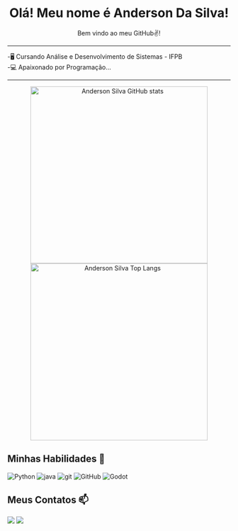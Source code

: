 <div align="center">
<h1> Olá! Meu nome é Anderson Da Silva! </h1>
 Bem vindo ao meu GitHub✌️!
</div>
<hr>
<p>-🖥️ Cursando Análise e Desenvolvimento de Sistemas - IFPB <br>
-💻 Apaixonado por Programação...
</p>
<hr>

<div align="center">
  <img src="https://github-readme-stats.vercel.app/api?username=dogbardoDev&show_icons=true&theme=radical" alt="Anderson Silva GitHub stats" width="400">
  <img src="https://github-readme-stats.vercel.app/api/top-langs/?username=dogbardoDev&theme=radical" alt="Anderson Silva Top Langs" width="400">
</div>


## Minhas Habilidades 💾

<div style="display: inline_block">
  <img align="center" alt="Python" src="https://img.shields.io/badge/Python-14354C?style=for-the-badge&logo=python&logoColor=white)" />
  <img align="center" alt="java" src="https://img.shields.io/badge/Java-ED8B00?style=for-the-badge&logo=openjdk&logoColor=white)" />
  <img align="center" alt="git" src="https://img.shields.io/badge/GIT-E44C30?style=for-the-badge&logo=git&logoColor=white" />
  <img align="center" alt="GitHub" src="https://img.shields.io/badge/GitHub-FCC624?style=for-the-badge&logo=github&logoColor=black" />
  <img align="center" alt="Godot" src ="https://img.shields.io/badge/Godot%20Engine-478CBF?logo=godotengine&logoColor=fff&style=flat"
</div><br/>


## Meus Contatos 📫
<a href = "mailto:anderson.ss1090@gmail.com"><img loading="lazy" src="https://img.shields.io/badge/Gmail-D14836?style=for-the-badge&logo=gmail&logoColor=white" target="_blank"></a>
<a href="https://instagram.com/anderson.ss.dog" target="_blank"><img loading="lazy" src="https://img.shields.io/badge/-Instagram-%23E4405F?style=for-the-badge&logo=instagram&logoColor=white" target="_blank"></a>
